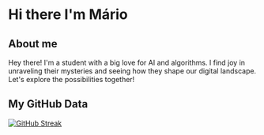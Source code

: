 # Hi there I'm Mário

## About me
Hey there! I'm a student with a big love for AI and algorithms. I find joy in unraveling their mysteries and seeing how they shape our digital landscape. Let's explore the possibilities together!

## My GitHub Data
[![GitHub Streak](https://github-readme-streak-stats.herokuapp.com?user=MarioRj16&theme=dark&hide_border=true)](https://git.io/streak-stats)


